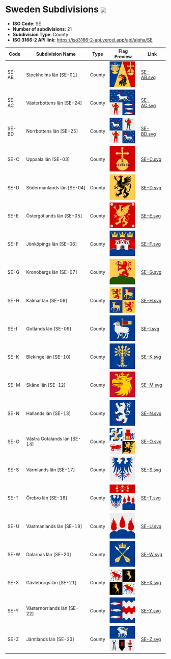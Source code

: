# Sweden Subdivisions ![](https://flagcdn.com/h40/se.png)

- **ISO Code**: SE
- **Number of subdivisions**: 21
- **Subdivision Type**: County
- **ISO 3166-2 API link**: https://iso3166-2-api.vercel.app/api/alpha/SE

| Code  | Subdivision Name         | Type | Flag Preview | Link |
|-------|--------------------------|--------------| -------------- |----------|
| SE-AB | Stockholms län [SE-01] | County | <img src='https://raw.githubusercontent.com/amckenna41/iso3166-flags/main/iso3166-2-flags/SE/SE-AB.svg' height='80'> | [SE-AB.svg](https://raw.githubusercontent.com/amckenna41/iso3166-flags/main/iso3166-2-flags/SE/SE-AB.svg) |
| SE-AC | Västerbottens län [SE-24] | County | <img src='https://raw.githubusercontent.com/amckenna41/iso3166-flags/main/iso3166-2-flags/SE/SE-AC.svg' height='80'> | [SE-AC.svg](https://raw.githubusercontent.com/amckenna41/iso3166-flags/main/iso3166-2-flags/SE/SE-AC.svg) |
| SE-BD | Norrbottens län [SE-25] | County | <img src='https://raw.githubusercontent.com/amckenna41/iso3166-flags/main/iso3166-2-flags/SE/SE-BD.svg' height='80'> | [SE-BD.svg](https://raw.githubusercontent.com/amckenna41/iso3166-flags/main/iso3166-2-flags/SE/SE-BD.svg) |
| SE-C | Uppsala län [SE-03] | County | <img src='https://raw.githubusercontent.com/amckenna41/iso3166-flags/main/iso3166-2-flags/SE/SE-C.svg' height='80'> | [SE-C.svg](https://raw.githubusercontent.com/amckenna41/iso3166-flags/main/iso3166-2-flags/SE/SE-C.svg) |
| SE-D | Södermanlands län [SE-04] | County | <img src='https://raw.githubusercontent.com/amckenna41/iso3166-flags/main/iso3166-2-flags/SE/SE-D.svg' height='80'> | [SE-D.svg](https://raw.githubusercontent.com/amckenna41/iso3166-flags/main/iso3166-2-flags/SE/SE-D.svg) |
| SE-E | Östergötlands län [SE-05] | County | <img src='https://raw.githubusercontent.com/amckenna41/iso3166-flags/main/iso3166-2-flags/SE/SE-E.svg' height='80'> | [SE-E.svg](https://raw.githubusercontent.com/amckenna41/iso3166-flags/main/iso3166-2-flags/SE/SE-E.svg) |
| SE-F | Jönköpings län [SE-06] | County | <img src='https://raw.githubusercontent.com/amckenna41/iso3166-flags/main/iso3166-2-flags/SE/SE-F.svg' height='80'> | [SE-F.svg](https://raw.githubusercontent.com/amckenna41/iso3166-flags/main/iso3166-2-flags/SE/SE-F.svg) |
| SE-G | Kronobergs län [SE-07] | County | <img src='https://raw.githubusercontent.com/amckenna41/iso3166-flags/main/iso3166-2-flags/SE/SE-G.svg' height='80'> | [SE-G.svg](https://raw.githubusercontent.com/amckenna41/iso3166-flags/main/iso3166-2-flags/SE/SE-G.svg) |
| SE-H | Kalmar län [SE-08] | County | <img src='https://raw.githubusercontent.com/amckenna41/iso3166-flags/main/iso3166-2-flags/SE/SE-H.svg' height='80'> | [SE-H.svg](https://raw.githubusercontent.com/amckenna41/iso3166-flags/main/iso3166-2-flags/SE/SE-H.svg) |
| SE-I | Gotlands län [SE-09] | County | <img src='https://raw.githubusercontent.com/amckenna41/iso3166-flags/main/iso3166-2-flags/SE/SE-I.svg' height='80'> | [SE-I.svg](https://raw.githubusercontent.com/amckenna41/iso3166-flags/main/iso3166-2-flags/SE/SE-I.svg) |
| SE-K | Blekinge län [SE-10] | County | <img src='https://raw.githubusercontent.com/amckenna41/iso3166-flags/main/iso3166-2-flags/SE/SE-K.svg' height='80'> | [SE-K.svg](https://raw.githubusercontent.com/amckenna41/iso3166-flags/main/iso3166-2-flags/SE/SE-K.svg) |
| SE-M | Skåne län [SE-12] | County | <img src='https://raw.githubusercontent.com/amckenna41/iso3166-flags/main/iso3166-2-flags/SE/SE-M.svg' height='80'> | [SE-M.svg](https://raw.githubusercontent.com/amckenna41/iso3166-flags/main/iso3166-2-flags/SE/SE-M.svg) |
| SE-N | Hallands län [SE-13] | County | <img src='https://raw.githubusercontent.com/amckenna41/iso3166-flags/main/iso3166-2-flags/SE/SE-N.svg' height='80'> | [SE-N.svg](https://raw.githubusercontent.com/amckenna41/iso3166-flags/main/iso3166-2-flags/SE/SE-N.svg) |
| SE-O | Västra Götalands län [SE-14] | County | <img src='https://raw.githubusercontent.com/amckenna41/iso3166-flags/main/iso3166-2-flags/SE/SE-O.svg' height='80'> | [SE-O.svg](https://raw.githubusercontent.com/amckenna41/iso3166-flags/main/iso3166-2-flags/SE/SE-O.svg) |
| SE-S | Värmlands län [SE-17] | County | <img src='https://raw.githubusercontent.com/amckenna41/iso3166-flags/main/iso3166-2-flags/SE/SE-S.svg' height='80'> | [SE-S.svg](https://raw.githubusercontent.com/amckenna41/iso3166-flags/main/iso3166-2-flags/SE/SE-S.svg) |
| SE-T | Örebro län [SE-18] | County | <img src='https://raw.githubusercontent.com/amckenna41/iso3166-flags/main/iso3166-2-flags/SE/SE-T.svg' height='80'> | [SE-T.svg](https://raw.githubusercontent.com/amckenna41/iso3166-flags/main/iso3166-2-flags/SE/SE-T.svg) |
| SE-U | Västmanlands län [SE-19] | County | <img src='https://raw.githubusercontent.com/amckenna41/iso3166-flags/main/iso3166-2-flags/SE/SE-U.svg' height='80'> | [SE-U.svg](https://raw.githubusercontent.com/amckenna41/iso3166-flags/main/iso3166-2-flags/SE/SE-U.svg) |
| SE-W | Dalarnas län [SE-20] | County | <img src='https://raw.githubusercontent.com/amckenna41/iso3166-flags/main/iso3166-2-flags/SE/SE-W.svg' height='80'> | [SE-W.svg](https://raw.githubusercontent.com/amckenna41/iso3166-flags/main/iso3166-2-flags/SE/SE-W.svg) |
| SE-X | Gävleborgs län [SE-21] | County | <img src='https://raw.githubusercontent.com/amckenna41/iso3166-flags/main/iso3166-2-flags/SE/SE-X.svg' height='80'> | [SE-X.svg](https://raw.githubusercontent.com/amckenna41/iso3166-flags/main/iso3166-2-flags/SE/SE-X.svg) |
| SE-Y | Västernorrlands län [SE-22] | County | <img src='https://raw.githubusercontent.com/amckenna41/iso3166-flags/main/iso3166-2-flags/SE/SE-Y.svg' height='80'> | [SE-Y.svg](https://raw.githubusercontent.com/amckenna41/iso3166-flags/main/iso3166-2-flags/SE/SE-Y.svg) |
| SE-Z | Jämtlands län [SE-23] | County | <img src='https://raw.githubusercontent.com/amckenna41/iso3166-flags/main/iso3166-2-flags/SE/SE-Z.svg' height='80'> | [SE-Z.svg](https://raw.githubusercontent.com/amckenna41/iso3166-flags/main/iso3166-2-flags/SE/SE-Z.svg) |
